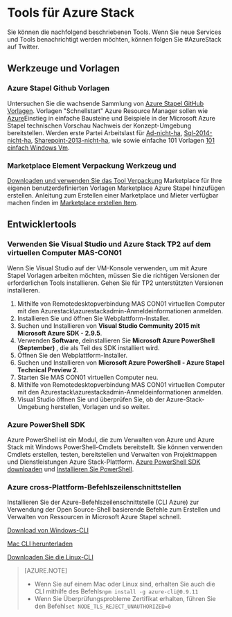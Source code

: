 <properties
    pageTitle="Tools und PaaS-Dienste für Azure | Microsoft Azure"
    description="Informationen Sie zum Einstieg in Azure Stack PaaS-Dienste."
    services="azure-stack"
    documentationCenter=""
    authors="ErikjeMS"
    manager="byronr"
    editor=""/>

<tags
    ms.service="multiple"
    ms.workload="na"
    ms.tgt_pltfrm="na"
    ms.devlang="na"
    ms.topic="article"
    ms.date="09/26/2016"
    ms.author="erikje"/>

# <a name="tools-for-azure-stack"></a>Tools für Azure Stack

Sie können die nachfolgend beschriebenen Tools. Wenn Sie neue Services und Tools benachrichtigt werden möchten, können folgen Sie #AzureStack auf Twitter.

## <a name="template-tools"></a>Werkzeuge und Vorlagen

### <a name="azure-stack-github-templates"></a>Azure Stapel Github Vorlagen
Untersuchen Sie die wachsende Sammlung von [Azure Stapel GitHub Vorlagen](https://github.com/Azure/AzureStack-QuickStart-Templates). Vorlagen "Schnellstart" Azure Resource Manager sollen wie [Azure](https://github.com/Azure/azure-quickstart-templates)Einstieg in einfache Bausteine und Beispiele in der Microsoft Azure Stapel technischen Vorschau Nachweis der Konzept-Umgebung bereitstellen. Werden erste Partei Arbeitslast für [Ad-nicht-ha](https://github.com/Azure/AzureStack-QuickStart-Templates/tree/master/ad-non-ha), [Sql-2014-nicht-ha](https://github.com/Azure/AzureStack-QuickStart-Templates/tree/master/sql-2014-non-ha), [Sharepoint-2013-nicht-ha](https://github.com/Azure/AzureStack-QuickStart-Templates/tree/master/sharepoint-2013-non-ha), wie sowie einfache 101 Vorlagen [101 einfach Windows Vm](https://github.com/Azure/AzureStack-QuickStart-Templates/tree/master/101-simple-windows-vm).


### <a name="marketplace-item-packaging-tool-and-sample"></a>Marketplace Element Verpackung Werkzeug und
[Downloaden und verwenden Sie das Tool Verpackung](http://www.aka.ms/azurestackmarketplaceitem) Marketplace für Ihre eigenen benutzerdefinierten Vorlagen Marketplace Azure Stapel hinzufügen erstellen. Anleitung zum Erstellen einer Marketplace und Mieter verfügbar machen finden im [Marketplace erstellen Item](azure-stack-create-and-publish-marketplace-item.md).

## <a name="developer-tools"></a>Entwicklertools


### <a name="use-visual-studio-and-azure-stack-tp2-on-the-mas-con01-virtual-machine"></a>Verwenden Sie Visual Studio und Azure Stack TP2 auf dem virtuellen Computer MAS-CON01
Wenn Sie Visual Studio auf der VM-Konsole verwenden, um mit Azure Stapel Vorlagen arbeiten möchten, müssen Sie die richtigen Versionen der erforderlichen Tools installieren. Gehen Sie für TP2 unterstützten Versionen installieren.

1. Mithilfe von Remotedesktopverbindung MAS CON01 virtuellen Computer mit den Azurestack\azurestackadmin-Anmeldeinformationen anmelden.
2. Installieren Sie und öffnen Sie Webplattform-Installer.
3. Suchen und Installieren von **Visual Studio Community 2015 mit Microsoft Azure SDK - 2.9.5**.
4. Verwenden **Software**, deinstallieren Sie **Microsoft Azure PowerShell (September)** , die als Teil des SDK installiert wird.
5. Öffnen Sie den Webplattform-Installer.
6. Suchen und Installieren von **Microsoft Azure PowerShell - Azure Stapel Technical Preview 2**. 
7. Starten Sie MAS CON01 virtuellen Computer neu.
8. Mithilfe von Remotedesktopverbindung MAS CON01 virtuellen Computer mit den Azurestack\azurestackadmin-Anmeldeinformationen anmelden.
9. Visual Studio öffnen Sie und überprüfen Sie, ob der Azure-Stack-Umgebung herstellen, Vorlagen und so weiter. 

### <a name="azure-powershell-sdk"></a>Azure PowerShell SDK
Azure PowerShell ist ein Modul, die zum Verwalten von Azure und Azure Stack mit Windows PowerShell-Cmdlets bereitstellt. Sie können verwenden Cmdlets erstellen, testen, bereitstellen und Verwalten von Projektmappen und Dienstleistungen Azure Stack-Plattform.
[Azure PowerShell SDK downloaden](http://aka.ms/azStackPsh) und [Installieren Sie PowerShell](azure-stack-connect-powershell.md).

### <a name="azure-cross-platform-command-line-interfaces"></a>Azure cross-Plattform-Befehlszeilenschnittstellen
Installieren Sie der Azure-Befehlszeilenschnittstelle (CLI Azure) zur Verwendung der Open Source-Shell basierende Befehle zum Erstellen und Verwalten von Ressourcen in Microsoft Azure Stapel schnell.

[Download von Windows-CLI](http://aka.ms/azstack-windows-cli)

[Mac CLI herunterladen](http://aka.ms/azstack-linux-cli)

[Downloaden Sie die Linux-CLI](http://aka.ms/azstack-mac-cli)

>[AZURE.NOTE]
>
> + Wenn Sie auf einem Mac oder Linux sind, erhalten Sie auch die CLI mithilfe des Befehls`npm install -g azure-cli@0.9.11`</br>
> + Wenn Sie Überprüfungsprobleme Zertifikat erhalten, führen Sie den Befehl`set NODE_TLS_REJECT_UNAUTHORIZED=0`
